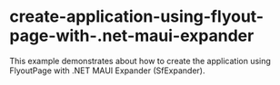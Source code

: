 # create-application-using-flyout-page-with-.net-maui-expander
This example demonstrates about how to create the application using FlyoutPage with .NET MAUI Expander (SfExpander).

